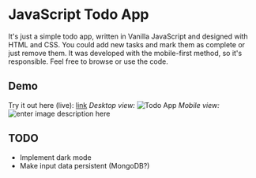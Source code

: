 # JavaScript Todo App
It's just a simple todo app, written in Vanilla JavaScript and designed with HTML and CSS. You could add new tasks and mark them as complete or just remove them. It was developed with the mobile-first method, so it's responsible. Feel free to browse or use the code.

## Demo
Try it out here (live): [link](https://torod76.github.io/todo-app/)
*Desktop view:*
![Todo App](https://i.postimg.cc/VkfbMSqz/todo.png)
*Mobile view:*
![enter image description here](https://i.postimg.cc/JzpKBCBd/mobile-todo.png)

## TODO
 - Implement dark mode 
 - Make input data persistent (MongoDB?)
